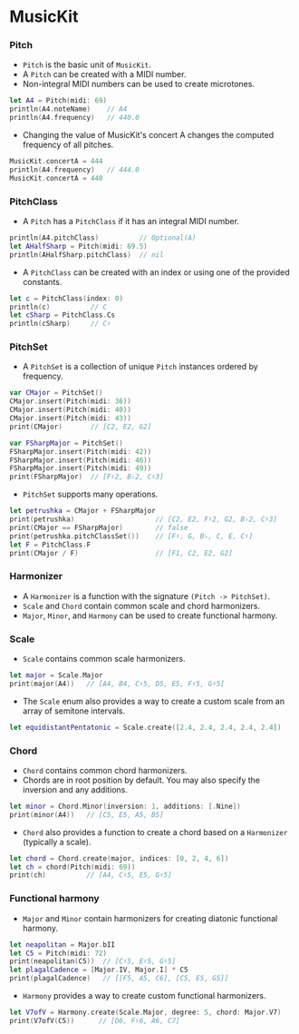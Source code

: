 # MusicKit

### Pitch
* `Pitch` is the basic unit of `MusicKit`. 
* A `Pitch` can be created with a MIDI number.
* Non-integral MIDI numbers can be used to create microtones.

```swift
let A4 = Pitch(midi: 69)
println(A4.noteName)    // A4
println(A4.frequency)   // 440.0
```

* Changing the value of MusicKit's concert A changes the computed frequency of all pitches.

```swift
MusicKit.concertA = 444
println(A4.frequency)   // 444.0
MusicKit.concertA = 440
```

### PitchClass
* A `Pitch` has a `PitchClass` if it has an integral MIDI number.

```swift
println(A4.pitchClass)          // Optional(A)
let AHalfSharp = Pitch(midi: 69.5)
println(AHalfSharp.pitchClass)  // nil
```

* A `PitchClass` can be created with an index or using one of the provided constants.
```swift
let c = PitchClass(index: 0)
println(c)          // C
let cSharp = PitchClass.Cs
println(cSharp)     // C♯
```

### PitchSet
* A `PitchSet` is a collection of unique `Pitch` instances ordered by frequency.

```swift
var CMajor = PitchSet()
CMajor.insert(Pitch(midi: 36))
CMajor.insert(Pitch(midi: 40))
CMajor.insert(Pitch(midi: 43))
print(CMajor)       // [C2, E2, G2]

var FSharpMajor = PitchSet()
FSharpMajor.insert(Pitch(midi: 42))
FSharpMajor.insert(Pitch(midi: 46))
FSharpMajor.insert(Pitch(midi: 49))
print(FSharpMajor)  // [F♯2, B♭2, C♯3]
```

* `PitchSet` supports many operations.
```swift
let petrushka = CMajor + FSharpMajor
print(petrushka)                    // [C2, E2, F♯2, G2, B♭2, C♯3]
print(CMajor == FSharpMajor)        // false
print(petrushka.pitchClassSet())    // [F♯, G, B♭, C, E, C♯]
let F = PitchClass.F
print(CMajor / F)                   // [F1, C2, E2, G2]
```

### Harmonizer
* A `Harmonizer` is a function with the signature `(Pitch -> PitchSet)`.
* `Scale` and `Chord` contain common scale and chord harmonizers.
* `Major`, `Minor`, and `Harmony` can be used to create functional harmony.

### Scale
* `Scale` contains common scale harmonizers.

```swift
let major = Scale.Major
print(major(A4))   // [A4, B4, C♯5, D5, E5, F♯5, G♯5]
```

* The `Scale` enum also provides a way to create a custom scale from an array of semitone intervals.

```swift
let equidistantPentatonic = Scale.create([2.4, 2.4, 2.4, 2.4, 2.4])
```

### Chord
* `Chord` contains common chord harmonizers.
* Chords are in root position by default. You may also specify the inversion and any additions.

```swift
let minor = Chord.Minor(inversion: 1, additions: [.Nine])
print(minor(A4))   // [C5, E5, A5, B5]
```

* `Chord` also provides a function to create a chord based on a `Harmonizer` (typically a scale).

```swift
let chord = Chord.create(major, indices: [0, 2, 4, 6])
let ch = chord(Pitch(midi: 69))
print(ch)          // [A4, C♯5, E5, G♯5]
```

### Functional harmony
* `Major` and `Minor` contain harmonizers for creating diatonic functional harmony.

```swift
let neapolitan = Major.bII
let C5 = Pitch(midi: 72)
print(neapolitan(C5))  // [C♯5, E♯5, G♯5]
let plagalCadence = [Major.IV, Major.I] * C5
print(plagalCadence)   // [[F5, A5, C6], [C5, E5, G5]]
```

* `Harmony` provides a way to create custom functional harmonizers.

```swift
let V7ofV = Harmony.create(Scale.Major, degree: 5, chord: Major.V7)
print(V7ofV(C5))      // [D6, F♯6, A6, C7]
```



